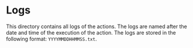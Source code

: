 # Logs

This directory contains all logs of the actions. The logs are named after the date and time of the execution of the action. The logs are stored in the following format: `YYYYMMDDHHMMSS.txt`.